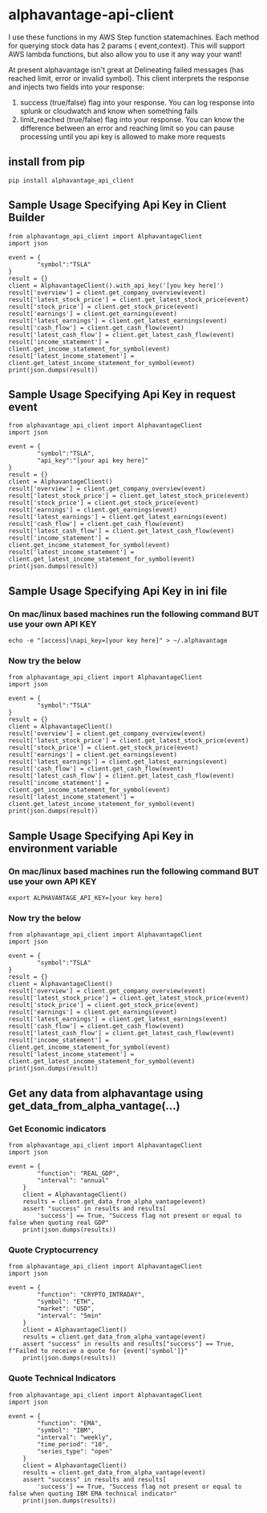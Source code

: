 # alphavantage-api-client

I use these functions in my AWS Step function statemachines. Each method for querying stock data has 2 params (
event,context).
This will support AWS lambda functions, but also allow you to use it any way your want!

At present alphavantage isn't great at Delineating failed messages (has reached limit, error or invalid symbol). This
client interprets the response and
injects two fields into your response:

1. success (true/false) flag into your response. You can log response into splunk or cloudwatch and know when something
   fails
2. limit_reached (true/false) flag into your response. You can know the difference between an error and reaching limit
   so you can pause processing until you api key is allowed to make more requests

## install from pip

```
pip install alphavantage_api_client
```

## Sample Usage Specifying Api Key in Client Builder

```
from alphavantage_api_client import AlphavantageClient
import json

event = {
        "symbol":"TSLA"
}
result = {}
client = AlphavantageClient().with_api_key('[you key here]')
result['overview'] = client.get_company_overview(event)
result['latest_stock_price'] = client.get_latest_stock_price(event)
result['stock_price'] = client.get_stock_price(event)
result['earnings'] = client.get_earnings(event)
result['latest_earnings'] = client.get_latest_earnings(event)
result['cash_flow'] = client.get_cash_flow(event)
result['latest_cash_flow'] = client.get_latest_cash_flow(event)
result['income_statement'] = client.get_income_statement_for_symbol(event)
result['latest_income_statement'] = client.get_latest_income_statement_for_symbol(event)
print(json.dumps(result))
```

## Sample Usage Specifying Api Key in request event

```
from alphavantage_api_client import AlphavantageClient
import json

event = {
        "symbol":"TSLA",
        "api_key":"[your api key here]"
}
result = {}
client = AlphavantageClient()
result['overview'] = client.get_company_overview(event)
result['latest_stock_price'] = client.get_latest_stock_price(event)
result['stock_price'] = client.get_stock_price(event)
result['earnings'] = client.get_earnings(event)
result['latest_earnings'] = client.get_latest_earnings(event)
result['cash_flow'] = client.get_cash_flow(event)
result['latest_cash_flow'] = client.get_latest_cash_flow(event)
result['income_statement'] = client.get_income_statement_for_symbol(event)
result['latest_income_statement'] = client.get_latest_income_statement_for_symbol(event)
print(json.dumps(result))
```

## Sample Usage Specifying Api Key in ini file

### On mac/linux based machines run the following command BUT use your own API KEY

```
echo -e "[access]\napi_key=[your key here]" > ~/.alphavantage
```

### Now try the below

```
from alphavantage_api_client import AlphavantageClient
import json 

event = {
        "symbol":"TSLA"
}
result = {}
client = AlphavantageClient()
result['overview'] = client.get_company_overview(event)
result['latest_stock_price'] = client.get_latest_stock_price(event)
result['stock_price'] = client.get_stock_price(event)
result['earnings'] = client.get_earnings(event)
result['latest_earnings'] = client.get_latest_earnings(event)
result['cash_flow'] = client.get_cash_flow(event)
result['latest_cash_flow'] = client.get_latest_cash_flow(event)
result['income_statement'] = client.get_income_statement_for_symbol(event)
result['latest_income_statement'] = client.get_latest_income_statement_for_symbol(event)
print(json.dumps(result))
```

## Sample Usage Specifying Api Key in environment variable

### On mac/linux based machines run the following command BUT use your own API KEY

```
export ALPHAVANTAGE_API_KEY=[your key here]
```

### Now try the below

```
from alphavantage_api_client import AlphavantageClient
import json

event = {
        "symbol":"TSLA"
}
result = {}
client = AlphavantageClient()
result['overview'] = client.get_company_overview(event)
result['latest_stock_price'] = client.get_latest_stock_price(event)
result['stock_price'] = client.get_stock_price(event)
result['earnings'] = client.get_earnings(event)
result['latest_earnings'] = client.get_latest_earnings(event)
result['cash_flow'] = client.get_cash_flow(event)
result['latest_cash_flow'] = client.get_latest_cash_flow(event)
result['income_statement'] = client.get_income_statement_for_symbol(event)
result['latest_income_statement'] = client.get_latest_income_statement_for_symbol(event)
print(json.dumps(result))
```

## Get any data from alphavantage using get_data_from_alpha_vantage(...)

### Get Economic indicators

```commandline
from alphavantage_api_client import AlphavantageClient
import json

event = {
        "function": "REAL_GDP",
        "interval": "annual"
    }
    client = AlphavantageClient()
    results = client.get_data_from_alpha_vantage(event)
    assert "success" in results and results[
        'success'] == True, "Success flag not present or equal to false when quoting real GDP"
    print(json.dumps(results))
```

### Quote Cryptocurrency

```commandline
from alphavantage_api_client import AlphavantageClient
import json

event = {
        "function": "CRYPTO_INTRADAY",
        "symbol": "ETH",
        "market": "USD",
        "interval": "5min"
    }
    client = AlphavantageClient()
    results = client.get_data_from_alpha_vantage(event)
    assert "success" in results and results["success"] == True, f"Failed to receive a quote for {event['symbol']}"
    print(json.dumps(results))
```

### Quote Technical Indicators

```commandline
from alphavantage_api_client import AlphavantageClient
import json

event = {
        "function": "EMA",
        "symbol": "IBM",
        "interval": "weekly",
        "time_period": "10",
        "series_type": "open"
    }
    client = AlphavantageClient()
    results = client.get_data_from_alpha_vantage(event)
    assert "success" in results and results[
        'success'] == True, "Success flag not present or equal to false when quoting IBM EMA technical indicator"
    print(json.dumps(results))
```